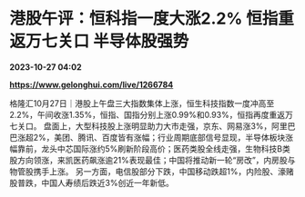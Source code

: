 # 港股午评：恒科指一度大涨2.2% 恒指重返万七关口 半导体股强势

**2023-10-27 04:02**

**https://www.gelonghui.com/live/1266784**

格隆汇10月27日｜港股上午盘三大指数集体上涨，恒生科技指数一度冲高至2.2%，午间收涨1.35%，恒指、国指分别上涨0.99%和0.93%，恒指再度重返万七关口。 盘面上，大型科技股上涨明显助力大市走强，京东、网易涨3%，阿里巴巴涨超2%，美团、腾讯、百度皆有涨幅；行业周期底部信号显现，半导体板块涨幅靠前，龙头中芯国际涨约5%刷新阶段高价；医药类股全线走强，生物科技B类股方向领涨，来凯医药飙涨逾21%表现最佳；中国将推动新一轮“房改”，内房股与物管股携手上涨。 另一方面，电信股部分下跌，中国移动跌超1%，内险股、濠赌股普跌，中国人寿绩后跌近3%创近一年新低。